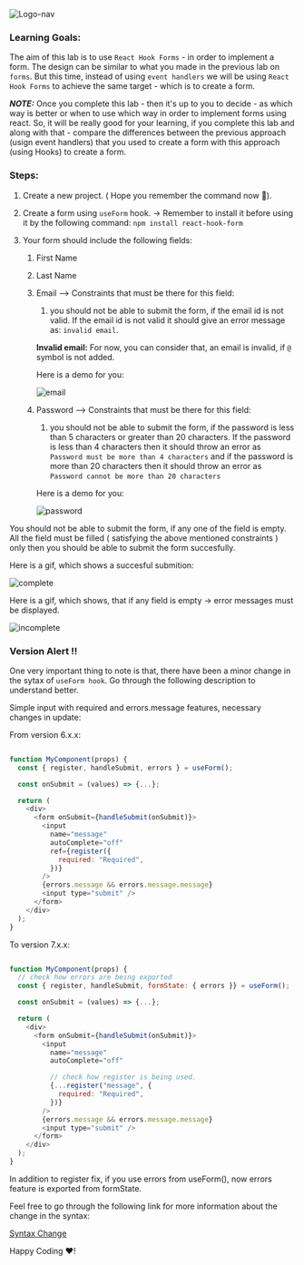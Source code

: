![Logo-nav](https://s3.ap-south-1.amazonaws.com/kalvi-education.github.io/front-end-web-development/Kalvium-Logo.png)

### Learning Goals:

The aim of this lab is to use `React Hook Forms` - in order to implement a form. The design can be similar to what you made in the previous lab on `forms`. But this time, instead of using `event handlers` we will be using `React Hook Forms` to achieve the same target - which is to create a form.

**_NOTE:_** Once you complete this lab - then it's up to you to decide - as which way is better or when to use which way in order to implement forms using react. So, it will be really good for your learning, if you complete this lab and along with that - compare the differences between the previous approach (usign event handlers) that you used to create a form with this approach (using Hooks) to create a form.

### Steps:

1. Create a new project. ( Hope you remember the command now 🙂).
2. Create a form using `useForm` hook. -> Remember to install it before using it by the following command:
   `npm install react-hook-form`
3. Your form should include the following fields:

   1. First Name
   2. Last Name
   3. Email --> Constraints that must be there for this field:

      1. you should not be able to submit the form, if the email id is not valid. If the email id is not valid it should give an error message as: `invalid email`.

      **Invalid email:** For now, you can consider that, an email is invalid, if `@` symbol is not added.

      Here is a demo for you:

      ![email](https://s3.ap-south-1.amazonaws.com/kalvi-education.github.io/front-end-web-development/react-useForm-email-validation.gif)

   4. Password --> Constraints that must be there for this field:

      1. you should not be able to submit the form, if the password is less than 5 characters or greater than 20 characters. If the password is less than 4 characters then it should throw an error as `Password must be more than 4 characters` and if the password is more than 20 characters then it should throw an error as `Password cannot be more than 20 characters`

      Here is a demo for you:

      ![password](https://s3.ap-south-1.amazonaws.com/kalvi-education.github.io/front-end-web-development/react-useForm-password-validation.gif)

You should not be able to submit the form, if any one of the field is empty. All the field must be filled ( satisfying the above mentioned constraints ) only then you should be able to submit the form succesfully.

Here is a gif, which shows a succesful submition:

![complete](https://s3.ap-south-1.amazonaws.com/kalvi-education.github.io/front-end-web-development/react-useForm-complete.gif)

Here is a gif, which shows, that if any field is empty -> error messages must be displayed.

![incomplete](https://s3.ap-south-1.amazonaws.com/kalvi-education.github.io/front-end-web-development/react-useForm-incomplete.gif)

### Version Alert !!

One very important thing to note is that, there have been a minor change in the sytax of `useForm hook`.
Go through the following description to understand better.

Simple input with required and errors.message features, necessary changes in update:

From version 6.x.x:

```js

function MyComponent(props) {
  const { register, handleSubmit, errors } = useForm();

  const onSubmit = (values) => {...};

  return (
    <div>
      <form onSubmit={handleSubmit(onSubmit)}>
        <input
          name="message"
          autoComplete="off"
          ref={register({
            required: "Required",
          })}
        />
        {errors.message && errors.message.message}
        <input type="submit" />
      </form>
    </div>
  );
}

```

To version 7.x.x:

```js

function MyComponent(props) {
  // check how errors are being exported
  const { register, handleSubmit, formState: { errors }} = useForm();

  const onSubmit = (values) => {...};

  return (
    <div>
      <form onSubmit={handleSubmit(onSubmit)}>
        <input
          name="message"
          autoComplete="off"

          // check how register is being used.
          {...register("message", {
            required: "Required",
          })}
        />
        {errors.message && errors.message.message}
        <input type="submit" />
      </form>
    </div>
  );
}

```

In addition to register fix, if you use errors from useForm(), now errors feature is exported from formState.

Feel free to go through the following link for more information about the change in the syntax:

[Syntax Change](https://stackoverflow.com/questions/66927051/getting-uncaught-typeerror-path-split-is-not-a-function-in-react)

Happy Coding ❤️!
